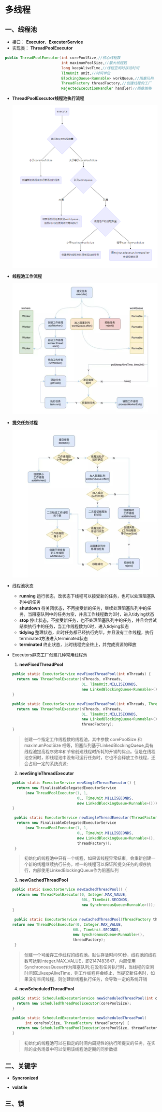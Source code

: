 # 多线程  

## 一、线程池  

- 接口： **Executor**、**ExecutorService**  
- 实现类： **ThreadPoolExecutor**  

```  java
public ThreadPoolExecutor(int corePoolSize,//核心线程数
                          int maximumPoolSize,//最大线程数
                          long keepAliveTime,//线程空闲时存活时间
                          TimeUnit unit,//时间单位
                          BlockingQueue<Runnable> workQueue,//阻塞队列
                          ThreadFactory threadFactory,//创建线程的工厂	
                          RejectedExecutionHandler handler)//拒绝策略
```

- **ThreadPoolExecutor线程池执行流程**  

  ![](image/线程池execute.PNG)


- **线程池工作流程**  

  ![](./image/线程池工作流程.jpg)  
  
- **提交任务过程**  

  ![](./image/提交任务的过程.jpg)

- 线程池状态  
  - **running**  运行状态，改状态下线程可以接受新的任务，也可以处理阻塞队列中的任务  
  - **shutdown**  待关闭状态，不再接受新的任务，继续处理阻塞队列中的任务，当阻塞队列中的任务为空，并且工作线程数为0时，进入tidying状态  
  - **stop**  停止状态，不接受新任务，也不处理阻塞队列中的任务，并且会尝试结束执行中的任务，当工作线程数为0时，进入tidying状态  
  - **tidying**  整理状态，此时任务都已经执行完毕，并且没有工作线程，执行terminated方法进入terminated状态  
  - **terminated**  终止状态，此时线程完全终止，并完成资源的释放  

- Executors静态工厂创建几种常用线程池   
  1. **newFixedThreadPool**  

  ```  java
  public static ExecutorService newFixedThreadPool(int nThreads) {
    return new ThreadPoolExecutor(nThreads, nThreads,
                                  0L, TimeUnit.MILLISECONDS,
                                  new LinkedBlockingQueue<Runnable>());
  }
  ```
  ```java
  public static ExecutorService newFixedThreadPool(int nThreads, ThreadFactory threadFactory) {
    return new ThreadPoolExecutor(nThreads, nThreads,
                                  0L, TimeUnit.MILLISECONDS,
                                  new LinkedBlockingQueue<Runnable>(),
                                  threadFactory);
  }
  ```

  > 创建一个指定工作线程数的线程池，其中参数 corePoolSize 和 maximumPoolSize 相等，阻塞队列基于LinkedBlockingQueue,具有线程池提高程序效率和节省创建线程时所耗的开销的优点。但是在线程池空闲时，即线程池中没有可运行任务时，它也不会释放工作线程，还会占用一定的系统资源;  

  2. **newSingleThreadExecutor**  

  ```  java
  public static ExecutorService newSingleThreadExecutor() {
    return new FinalizableDelegatedExecutorService
        (new ThreadPoolExecutor(1, 1,
                                0L, TimeUnit.MILLISECONDS,
                                new LinkedBlockingQueue<Runnable>()));
  }
  ```
  ```  java
   public static ExecutorService newSingleThreadExecutor(ThreadFactory threadFactory) {
    return new FinalizableDelegatedExecutorService
        (new ThreadPoolExecutor(1, 1,
                                0L, TimeUnit.MILLISECONDS,
                                new LinkedBlockingQueue<Runnable>(),
                                threadFactory));
   }
  ```
  > 初始化的线程池中只有一个线程，如果该线程异常结束，会重新创建一个新的线程继续执行任务，唯一的线程可以保证所提交任务的顺序执行，内部使用LinkedBlockingQueue作为阻塞队列

  3. **newCachedThreadPool**  

  ```  java
  public static ExecutorService newCachedThreadPool() {
    return new ThreadPoolExecutor(0, Integer.MAX_VALUE,
                                  60L, TimeUnit.SECONDS,
                                  new SynchronousQueue<Runnable>());
  }
  ```
  ```  java
   public static ExecutorService newCachedThreadPool(ThreadFactory threadFactory) {
  return new ThreadPoolExecutor(0, Integer.MAX_VALUE,
  							  60L, TimeUnit.SECONDS,
  							  new SynchronousQueue<Runnable>(),
  							  threadFactory);
   }
  ```
  > 创建一个可缓存工作线程的线程池，默认存活时间60秒，线程池的线程数可达到Integer.MAX_VALUE，即2147483647，内部使用SynchronousQueue作为阻塞队列;在没有任务执行时，当线程的空闲时间超过keepAliveTime，则工作线程将会终止，当提交新任务时，如果没有空闲线程，则创建新线程执行任务，会导致一定的系统开销  

  4. **newScheduledThreadPool**  
  ```  java
  public static ScheduledExecutorService newScheduledThreadPool(int corePoolSize) {
    return new ScheduledThreadPoolExecutor(corePoolSize);
  }
  ```
  ```java
  public static ScheduledExecutorService newScheduledThreadPool(
        int corePoolSize, ThreadFactory threadFactory) {
    return new ScheduledThreadPoolExecutor(corePoolSize, threadFactory);
  }
  ```
  > 初始化的线程池可以在指定的时间内周期性的执行所提交的任务，在实际的业务场景中可以使用该线程池定期的同步数据


## 二、关键字  

- **Syncronized**  
	
- **volatile**  

## 三、锁  
